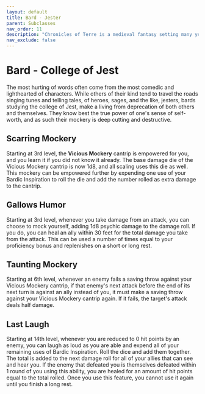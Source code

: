 ```yaml
---
layout: default
title: Bard - Jester
parent: Subclasses
nav_order: 11
description: "Chronicles of Terre is a medieval fantasy setting many years in the writing."
nav_exclude: false
---
```


# Bard - College of Jest

The most hurting of words often come from the most comedic and lighthearted of characters. While others of their kind tend to travel the roads singing tunes and telling tales, of heroes, sages, and the like, jesters, bards studying the college of Jest, make a living from deprecation of both others and themselves. They know best the true power of one's sense of self-worth, and as such their mockery is deep cutting and destructive.

## Scarring Mockery

Starting at 3rd level, the **Vicious Mockery** cantrip is empowered for you, and you learn it if you did not know it already. The base damage die of the Vicious Mockery cantrip is now 1d8, and all scaling uses this die as well. This mockery can be empowered further by expending one use of your Bardic Inspiration to roll the die and add the number rolled as extra damage to the cantrip. 

## Gallows Humor

Starting at 3rd level, whenever you take damage from an attack, you can choose to mock yourself, adding 1d8 psychic damage to the damage roll. If you do, you can heal an ally within 30 feet for the total damage you take from the attack. This can be used a number of times equal to your proficiency bonus and replenishes on a short or long rest. 

## Taunting Mockery

Starting at 6th level, whenever an enemy fails a saving throw against your Vicious Mockery cantrip, if that enemy's next attack before the end of its next turn is against an ally instead of you, it must make a saving throw against your Vicious Mockery cantrip again. If it fails, the target's attack deals half damage. 

## Last Laugh

Starting at 14th level, whenever you are reduced to 0 hit points by an enemy, you can laugh as loud as you are able and expend all of your remaining uses of Bardic Inspiration. Roll the dice and add them together. The total is added to the next damage roll for all of your allies that can see and hear you. If the enemy that defeated you is themselves defeated within 1 round of you using this ability, you are healed for an amount of hit points equal to the total rolled. Once you use this feature, you cannot use it again until you finish a long rest.

